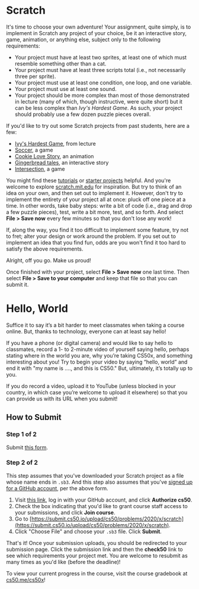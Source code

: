 # Scratch

It's time to choose your own adventure! Your assignment, quite simply, is to implement in Scratch any project of your choice, be it an interactive story, game, animation, or anything else, subject only to the following requirements:

* Your project must have at least two sprites, at least one of which must resemble something other than a cat.
* Your project must have at least three scripts total (i.e., not necessarily three per sprite).
* Your project must use at least one condition, one loop, and one variable.
* Your project must use at least one sound.
* Your project should be more complex than most of those demonstrated in lecture (many of which, though instructive, were quite short) but it can be less complex than *Ivy's Hardest Game*. As such, your project should probably use a few dozen puzzle pieces overall.

If you'd like to try out some Scratch projects from past students, here are a few:

* [Ivy's Hardest Game](https://scratch.mit.edu/projects/326129433/), from lecture
* [Soccer](https://scratch.mit.edu/projects/37413/), a game
* [Cookie Love Story](https://scratch.mit.edu/projects/26329196/), an animation
* [Gingerbread tales](https://scratch.mit.edu/projects/277536784/), an interactive story
* [Intersection](https://scratch.mit.edu/projects/75390754/), a game

You might find these [tutorials](https://scratch.mit.edu/projects/editor/?tutorial=all) or [starter projects](https://scratch.mit.edu/starter-projects) helpful. And you're welcome to explore [scratch.mit.edu](https://scratch.mit.edu/explore/projects/all) for inspiration. But try to think of an idea on your own, and then set out to implement it. However, don't try to implement the entirety of your project all at once: pluck off one piece at a time. In other words, take baby steps: write a bit of code (i.e., drag and drop a few puzzle pieces), test, write a bit more, test, and so forth. And select **File > Save now** every few minutes so that you don't lose any work!

If, along the way, you find it too difficult to implement some feature, try not to fret; alter your design or work around the problem. If you set out to implement an idea that you find fun, odds are you won't find it too hard to satisfy the above requirements. 

Alright, off you go. Make us proud! 

Once finished with your project, select **File > Save now** one last time. Then select **File > Save to your computer** and keep that file so that you can submit it.

# Hello, World

Suffice it to say it’s a bit harder to meet classmates when taking a course online. But, thanks to technology, everyone can at least say hello!

If you have a phone (or digital camera) and would like to say hello to classmates, record a 1- to 2-minute video of yourself saying hello, perhaps stating where in the world you are, why you’re taking CS50x, and something interesting about you! Try to begin your video by saying “hello, world” and end it with "my name is …., and this is CS50." But, ultimately, it’s totally up to you.

If you do record a video, upload it to YouTube (unless blocked in your country, in which case you’re welcome to upload it elsewhere) so that you can provide  us with its URL when you submit!

## How to Submit

### Step 1 of 2

Submit [this form](https://forms.cs50.io/bb5ace07-099c-405e-8da5-33ce6e242601).

### Step 2 of 2

This step assumes that you've downloaded your Scratch project as a file whose name ends in `.sb3`. And this step also assumes that you've [signed up for a GitHub account](https://github.com/join), per the above form.

1. Visit [this link](https://submit.cs50.io/invites/9770b67479384c4d8c37790779e466d9), log in with your GitHub account, and click **Authorize cs50**.
1. Check the box indicating that you'd like to grant course staff access to your submissions, and click **Join course**.
1. Go to [https://submit.cs50.io/upload/cs50/problems/2020/x/scratch](https://submit.cs50.io/upload/cs50/problems/2020/x/scratch).
1. Click "Choose File" and choose your `.sb3` file. Click **Submit**.

That's it! Once your submission uploads, you should be redirected to your submission page. Click the submission link and then the **check50** link to see which requirements your project met. You are welcome to resubmit as many times as you'd like (before the deadline)!

To view your current progress in the course, visit the course gradebook at [cs50.me/cs50x](https://cs50.me/cs50x)!
